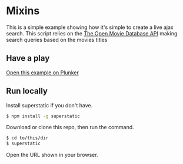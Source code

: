 # Mixins

This is a simple example showing how it's simple to create a live ajax search. This script relies on the [The Open Movie Database API](www.omdbapi.com) making search queries based on the movies titles

## Have a play

[Open this example on Plunker](http://riotjs.com/examples/plunker/?app=live-ajax-search)

## Run locally

Install superstatic if you don't have.

```bash
$ npm install -g superstatic
```

Download or clone this repo, then run the command.

```bash
$ cd to/this/dir
$ superstatic
```

Open the URL shown in your browser.
